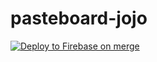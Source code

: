# pasteboard-jojo

[![Deploy to Firebase on merge](https://github.com/goofballLogic/pasteboard-jojo/actions/workflows/firebase-hosting-merge.yml/badge.svg)](https://github.com/goofballLogic/pasteboard-jojo/actions/workflows/firebase-hosting-merge.yml)
